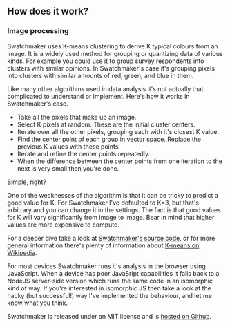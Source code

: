 ## How does it work?

### Image processing

Swatchmaker uses K-means clustering to derive K typical colours from an image. It is a widely used method for grouping or quantizing data of various kinds. For example you could use it to group survey respondents into clusters with similar opinions. In Swatchmaker's case it's grouping pixels into clusters with similar amounts of red, green, and blue in them.

Like many other algorithms used in data analysis it's not actually that complicated to understand or implement. Here's how it works in Swatchmaker's case.

 * Take all the pixels that make up an image.
 * Select K pixels at random. These are the initial cluster centers.
 * Iterate over all the other pixels, grouping each with it's closest K value.
 * Find the center point of each group in vector space. Replace the previous K values with these points.
 * Iterate and refine the center points repeatedly.
 * When the difference between the center points from one iteration to the next is very small then you're done.

Simple, right?

One of the weaknesses of the algorithm is that it can be tricky to predict a good value for K. For Swatchmaker I've defaulted to K=3, but that's arbitrary and you can change it in the settings. The fact is that good values for K will vary significantly from image to image. Bear in mind that higher values are more expensive to compute.

For a deeper dive take a look at [Swatchmaker's source code](https://github.com/pgchamberlin/swatchmaker/blob/master/lib/shared/swatchmaker.js), or for more general information there's plenty of information about [K-means on Wikipedia](https://en.wikipedia.org/wiki/K-means_clustering).

For most devices Swatchmaker runs it's analysis in the browser using JavaScript. When a device has poor JavaSript capabilities it falls back to a NodeJS server-side version which runs the same code in an isomorphic kind of way. If you're interested in isomorphic JS then take a look at the hacky (but successful!) way I've implemented the behaviour, and let me know what you think.

Swatchmaker is released under an MIT license and is [hosted on Github](https://github.com/pgchamberlin/swatchmaker).
